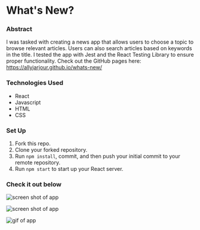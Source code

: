 # What's New?

### Abstract

I was tasked with creating a news app that allows users to choose a topic to browse relevant articles. Users can also search articles based on keywords in the title. I tested the app with Jest and the React Testing Library to ensure proper functionality.
Check out the GitHub pages here: https://allyjarjour.github.io/whats-new/

### Technologies Used
- React
- Javascript
- HTML
- CSS

### Set Up

1. Fork this repo.
2. Clone your forked repository.
3. Run `npm install`, commit, and then push your initial commit to your remote repository. 
4. Run `npm start` to start up your React server. 

### Check it out below

![screen shot of app](https://user-images.githubusercontent.com/52683607/81361924-df11b900-909c-11ea-8dd7-cc5a86a39ed6.png)

![screen shot of app](https://user-images.githubusercontent.com/52683607/81361926-e0db7c80-909c-11ea-8981-fb64b56ef33d.png)

![gif of app](https://media.giphy.com/media/h4gRPngQuukgUBIGvq/giphy.gif)

